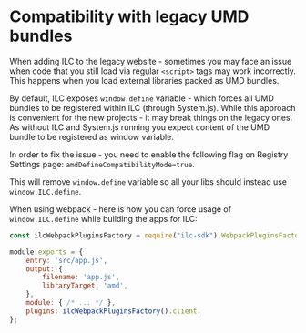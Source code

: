 # Compatibility with legacy UMD bundles

When adding ILC to the legacy website - sometimes you may face an issue when code that you still 
load via regular `<script>` tags may work incorrectly. This happens when you load external libraries packed as UMD bundles.

By default, ILC exposes `window.define` variable - which forces all UMD bundles to be registered within ILC (through System.js).
While this approach is convenient for the new projects - it may break things on the legacy ones. 
As without ILC and System.js running you expect content of the UMD bundle to be registered as window variable.

In order to fix the issue - you need to enable the following flag on Registry Settings page:
`amdDefineCompatibilityMode=true`.

This will remove `window.define` variable so all your libs should instead use `window.ILC.define`.

When using webpack - here is how you can force usage of `window.ILC.define` while building the apps for ILC:

```javascript
const ilcWebpackPluginsFactory = require("ilc-sdk").WebpackPluginsFactory;

module.exports = {
    entry: 'src/app.js',
    output: {
        filename: 'app.js',
        libraryTarget: 'amd',
    },
    module: { /* ... */ },
    plugins: ilcWebpackPluginsFactory().client,
};
```
